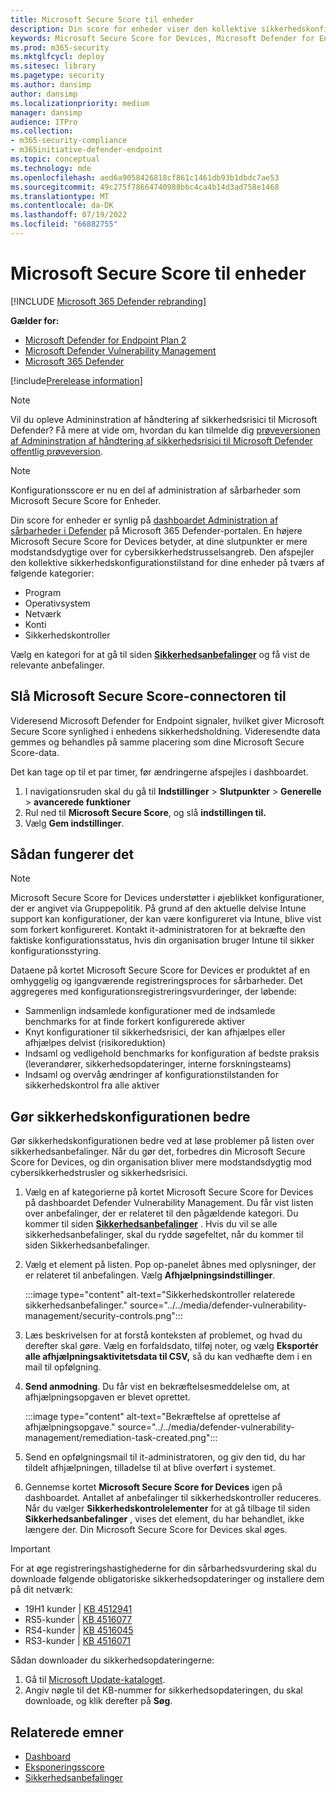 ```yaml
---
title: Microsoft Secure Score til enheder
description: Din score for enheder viser den kollektive sikkerhedskonfigurationstilstand for dine enheder på tværs af program, operativsystem, netværk, konti og sikkerhedskontroller.
keywords: Microsoft Secure Score for Devices, Microsoft Defender for Endpoint Microsoft Secure Score for Devices, secure score, configuration score, Håndtering af trusler og sikkerhedsrisici, sikkerhedskontroller, forbedringsmuligheder, sikkerhedskonfigurationsscore over tid, sikkerhedsholdning, baseline
ms.prod: m365-security
ms.mktglfcycl: deploy
ms.sitesec: library
ms.pagetype: security
ms.author: dansimp
author: dansimp
ms.localizationpriority: medium
manager: dansimp
audience: ITPro
ms.collection:
- m365-security-compliance
- m365initiative-defender-endpoint
ms.topic: conceptual
ms.technology: mde
ms.openlocfilehash: aed6a9058426818cf861c1461db93b1dbdc7ae53
ms.sourcegitcommit: 49c275f78664740988bbc4ca4b14d3ad758e1468
ms.translationtype: MT
ms.contentlocale: da-DK
ms.lasthandoff: 07/19/2022
ms.locfileid: "66882755"
---
```

# <a name="microsoft-secure-score-for-devices"></a>Microsoft Secure Score til enheder

[!INCLUDE [Microsoft 365 Defender rebranding](../../includes/microsoft-defender.md)]

**Gælder for:**

- [Microsoft Defender for Endpoint Plan 2](https://go.microsoft.com/fwlink/?linkid=2154037)
- [Microsoft Defender Vulnerability Management](index.yml)
- [Microsoft 365 Defender](https://go.microsoft.com/fwlink/?linkid=2118804)

[!include[Prerelease information](../../includes/prerelease.md)]

>[!Note]
> Vil du opleve Admininstration af håndtering af sikkerhedsrisici til Microsoft Defender? Få mere at vide om, hvordan du kan tilmelde dig [prøveversionen af Admininstration af håndtering af sikkerhedsrisici til Microsoft Defender offentlig prøveversion](../defender-vulnerability-management/get-defender-vulnerability-management.md).

> [!NOTE]
> Konfigurationsscore er nu en del af administration af sårbarheder som Microsoft Secure Score for Enheder.

Din score for enheder er synlig på [dashboardet Administration af sårbarheder i Defender](tvm-dashboard-insights.md) på Microsoft 365 Defender-portalen. En højere Microsoft Secure Score for Devices betyder, at dine slutpunkter er mere modstandsdygtige over for cybersikkerhedstrusselsangreb. Den afspejler den kollektive sikkerhedskonfigurationstilstand for dine enheder på tværs af følgende kategorier:

- Program
- Operativsystem
- Netværk
- Konti
- Sikkerhedskontroller

Vælg en kategori for at gå til siden [**Sikkerhedsanbefalinger**](tvm-security-recommendation.md) og få vist de relevante anbefalinger.

## <a name="turn-on-the-microsoft-secure-score-connector"></a>Slå Microsoft Secure Score-connectoren til

Videresend Microsoft Defender for Endpoint signaler, hvilket giver Microsoft Secure Score synlighed i enhedens sikkerhedsholdning. Videresendte data gemmes og behandles på samme placering som dine Microsoft Secure Score-data.

Det kan tage op til et par timer, før ændringerne afspejles i dashboardet.

1. I navigationsruden skal du gå til **Indstillinger** \> **Slutpunkter** \> **Generelle** \> **avancerede funktioner**
2. Rul ned til **Microsoft Secure Score**, og slå **indstillingen til.**
3. Vælg **Gem indstillinger**.

## <a name="how-it-works"></a>Sådan fungerer det

> [!NOTE]
> Microsoft Secure Score for Devices understøtter i øjeblikket konfigurationer, der er angivet via Gruppepolitik. På grund af den aktuelle delvise Intune support kan konfigurationer, der kan være konfigureret via Intune, blive vist som forkert konfigureret. Kontakt it-administratoren for at bekræfte den faktiske konfigurationsstatus, hvis din organisation bruger Intune til sikker konfigurationsstyring.

Dataene på kortet Microsoft Secure Score for Devices er produktet af en omhyggelig og igangværende registreringsproces for sårbarheder. Det aggregeres med konfigurationsregistreringsvurderinger, der løbende:

- Sammenlign indsamlede konfigurationer med de indsamlede benchmarks for at finde forkert konfigurerede aktiver
- Knyt konfigurationer til sikkerhedsrisici, der kan afhjælpes eller afhjælpes delvist (risikoreduktion)
- Indsaml og vedligehold benchmarks for konfiguration af bedste praksis (leverandører, sikkerhedsopdateringer, interne forskningsteams)
- Indsaml og overvåg ændringer af konfigurationstilstanden for sikkerhedskontrol fra alle aktiver

## <a name="improve-your-security-configuration"></a>Gør sikkerhedskonfigurationen bedre

Gør sikkerhedskonfigurationen bedre ved at løse problemer på listen over sikkerhedsanbefalinger. Når du gør det, forbedres din Microsoft Secure Score for Devices, og din organisation bliver mere modstandsdygtig mod cybersikkerhedstrusler og sikkerhedsrisici.

1. Vælg en af kategorierne på kortet Microsoft Secure Score for Devices på dashboardet Defender Vulnerability Management. Du får vist listen over anbefalinger, der er relateret til den pågældende kategori. Du kommer til siden [**Sikkerhedsanbefalinger**](tvm-security-recommendation.md) . Hvis du vil se alle sikkerhedsanbefalinger, skal du rydde søgefeltet, når du kommer til siden Sikkerhedsanbefalinger.

2. Vælg et element på listen. Pop op-panelet åbnes med oplysninger, der er relateret til anbefalingen. Vælg **Afhjælpningsindstillinger**.

   :::image type="content" alt-text="Sikkerhedskontroller relaterede sikkerhedsanbefalinger." source="../../media/defender-vulnerability-management/security-controls.png":::

3. Læs beskrivelsen for at forstå konteksten af problemet, og hvad du derefter skal gøre. Vælg en forfaldsdato, tilføj noter, og vælg **Eksportér alle afhjælpningsaktivitetsdata til CSV,** så du kan vedhæfte dem i en mail til opfølgning.

4. **Send anmodning**. Du får vist en bekræftelsesmeddelelse om, at afhjælpningsopgaven er blevet oprettet.

   :::image type="content" alt-text="Bekræftelse af oprettelse af afhjælpningsopgave." source="../../media/defender-vulnerability-management/remediation-task-created.png":::

5. Send en opfølgningsmail til it-administratoren, og giv den tid, du har tildelt afhjælpningen, tilladelse til at blive overført i systemet.

6. Gennemse kortet **Microsoft Secure Score for Devices** igen på dashboardet. Antallet af anbefalinger til sikkerhedskontroller reduceres. Når du vælger **Sikkerhedskontrolelementer** for at gå tilbage til siden **Sikkerhedsanbefalinger** , vises det element, du har behandlet, ikke længere der. Din Microsoft Secure Score for Devices skal øges.

> [!IMPORTANT]
>For at øge registreringshastighederne for din sårbarhedsvurdering skal du downloade følgende obligatoriske sikkerhedsopdateringer og installere dem på dit netværk:
>
> - 19H1 kunder | [KB 4512941](https://support.microsoft.com/help/4512941/windows-10-update-kb4512941)
> - RS5-kunder | [KB 4516077](https://support.microsoft.com/help/4516077/windows-10-update-kb4516077)
> - RS4-kunder | [KB 4516045](https://support.microsoft.com/help/4516045/windows-10-update-kb4516045)
> - RS3-kunder | [KB 4516071](https://support.microsoft.com/help/4516071/windows-10-update-kb4516071)
>
> Sådan downloader du sikkerhedsopdateringerne:
>
> 1. Gå til [Microsoft Update-kataloget](https://www.catalog.update.microsoft.com/home.aspx).
> 2. Angiv nøgle til det KB-nummer for sikkerhedsopdateringen, du skal downloade, og klik derefter på **Søg**.

## <a name="related-topics"></a>Relaterede emner

- [Dashboard](tvm-dashboard-insights.md)
- [Eksponeringsscore](tvm-exposure-score.md)
- [Sikkerhedsanbefalinger](tvm-security-recommendation.md)
